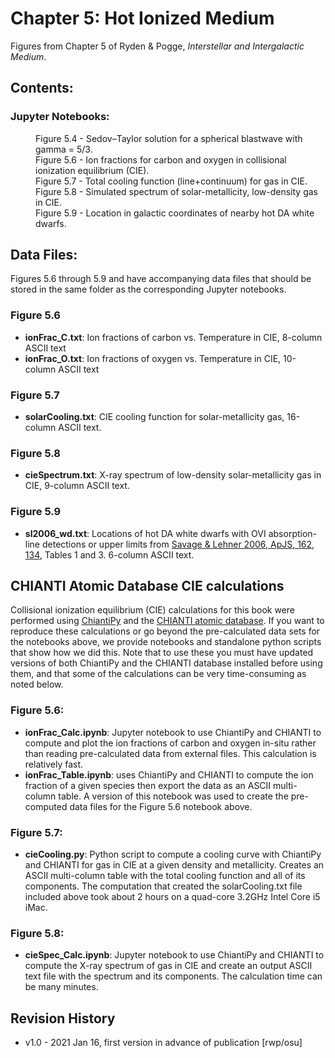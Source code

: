 # Chapter 5: Hot Ionized Medium

Figures from Chapter 5 of Ryden & Pogge, *Interstellar and Intergalactic Medium*.

## Contents:

### Jupyter Notebooks:
<dl>
<dd>Figure 5.4 - Sedov–Taylor solution for a spherical blastwave with gamma = 5/3.
<dd>Figure 5.6 - Ion fractions for carbon and oxygen in collisional ionization equilibrium (CIE).
<dd>Figure 5.7 - Total cooling function (line+continuum) for gas in CIE.
<dd>Figure 5.8 - Simulated spectrum of solar-metallicity, low-density gas in CIE.
<dd>Figure 5.9 - Location in galactic coordinates of nearby hot DA white dwarfs.
</dl>

## Data Files:

Figures 5.6 through 5.9 and have accompanying data files that should be stored 
in the same folder as the corresponding Jupyter notebooks.

### Figure 5.6
* **ionFrac_C.txt**: Ion fractions of carbon vs. Temperature in CIE, 8-column ASCII text
* **ionFrac_O.txt**: Ion fractions of oxygen vs. Temperature in CIE, 10-column ASCII text

### Figure 5.7
* **solarCooling.txt**: CIE cooling function for solar-metallicity gas, 16-column ASCII text.

### Figure 5.8
* **cieSpectrum.txt**: X-ray spectrum of low-density solar-metallicity gas in CIE, 9-column ASCII text.

### Figure 5.9
* **sl2006_wd.txt**: Locations of hot DA white dwarfs with OVI absorption-line detections or upper limits from [Savage & Lehner 2006, ApJS, 162, 134](https://ui.adsabs.harvard.edu/abs/2006ApJS..162..134S), Tables 1 and 3.  6-column ASCII text.

## CHIANTI Atomic Database CIE calculations

Collisional ionization equilibrium (CIE) calculations for this book were performed using 
[ChiantiPy](https://github.com/chianti-atomic/ChiantiPy/) and the [CHIANTI atomic database](https://www.chiantidatabase.org/). If you want to reproduce these
calculations or go beyond the pre-calculated data sets for the notebooks above, we provide notebooks and standalone python scripts that show how we did this.
Note that to use these you must have updated versions of both ChiantiPy and the CHIANTI database installed before using them, and that some of the calculations
can be very time-consuming as noted below.

### Figure 5.6:
 * **ionFrac_Calc.ipynb**: Jupyter notebook to use ChiantiPy and CHIANTI to compute and plot the ion fractions of carbon and oxygen in-situ rather than reading pre-calculated 
 data from external files.  This calculation is relatively fast.
 * **ionFrac_Table.ipynb**: uses ChiantiPy and CHIANTI to compute the ion fraction of a given species then export the data as an ASCII multi-column table. 
 A version of this notebook was used to create the pre-computed data files for the Figure 5.6 notebook above.

### Figure 5.7:
* **cieCooling.py**: Python script to compute a cooling curve with ChiantiPy and CHIANTI for gas in CIE at a given density and metallicity.  Creates an ASCII multi-column
table with the total cooling function and all of its components. The computation that created the solarCooling.txt file included above took about 2 hours on a quad-core 3.2GHz
Intel Core i5 iMac.

### Figure 5.8:
* **cieSpec_Calc.ipynb**: Jupyter notebook to use ChiantiPy and CHIANTI to compute the X-ray spectrum of gas in CIE and 
create an output ASCII text file with the spectrum and its components. The calculation time can be many minutes.


## Revision History

* v1.0 - 2021 Jan 16, first version in advance of publication [rwp/osu]
